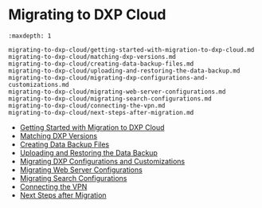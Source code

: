 # Migrating to DXP Cloud

```{toctree}
:maxdepth: 1

migrating-to-dxp-cloud/getting-started-with-migration-to-dxp-cloud.md
migrating-to-dxp-cloud/matching-dxp-versions.md
migrating-to-dxp-cloud/creating-data-backup-files.md
migrating-to-dxp-cloud/uploading-and-restoring-the-data-backup.md
migrating-to-dxp-cloud/migrating-dxp-configurations-and-customizations.md
migrating-to-dxp-cloud/migrating-web-server-configurations.md
migrating-to-dxp-cloud/migrating-search-configurations.md
migrating-to-dxp-cloud/connecting-the-vpn.md
migrating-to-dxp-cloud/next-steps-after-migration.md
```

- [Getting Started with Migration to DXP Cloud](./migrating-to-dxp-cloud/getting-started-with-migration-to-dxp-cloud.md)
- [Matching DXP Versions](./migrating-to-dxp-cloud/matching-dxp-versions.md)
- [Creating Data Backup Files](./migrating-to-dxp-cloud/creating-data-backup-files.md)
- [Uploading and Restoring the Data Backup](./migrating-to-dxp-cloud/uploading-and-restoring-the-data-backup.md)
- [Migrating DXP Configurations and Customizations](./migrating-to-dxp-cloud/migrating-dxp-configurations-and-customizations.md)
- [Migrating Web Server Configurations](./migrating-to-dxp-cloud/migrating-web-server-configurations.md)
- [Migrating Search Configurations](./migrating-to-dxp-cloud/migrating-search-configurations.md)
- [Connecting the VPN](./migrating-to-dxp-cloud/connecting-the-vpn.md)
- [Next Steps after Migration](./migrating-to-dxp-cloud/next-steps-after-migration.md)